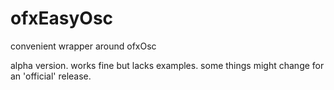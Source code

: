 # ofxEasyOsc
convenient wrapper around ofxOsc

alpha version. works fine but lacks examples. some things might change for an 'official' release.
